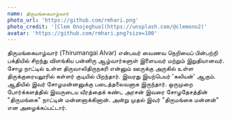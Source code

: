```yaml
---
name: திருமங்கையாழ்வார்
photo_url: 'https://github.com/rmhari.png'
photo_credit: '[Clem Onojeghuo](https://unsplash.com/@clemono2)'
avatar: 'https://github.com/rmhari.png?size=100'
---
```



திருமங்கையாழ்வார் (Thirumangai Alvar) என்பவர் வைணவ நெறியைப் பின்பற்றி பக்தியில் சிறந்து விளங்கிய பன்னிரு ஆழ்வார்களுள் இளையவர் மற்றும் இறுதியானவர். சோழ நாட்டில் உள்ள திருவாலிதிருநகரி என்னும் ஊருக்கு அருகில் உள்ள திருக்குரையலூரில் கள்ளர் குடியில் பிறந்தார். இவரது இயற்பெயர் 'கலியன்' ஆகும். ஆதியில் இவர் சோழமன்னனுக்கு படைத்தலைவனாக இருந்தார். ஒருமுறை போர்க்களத்தில் இவருடைய வீரத்தைக் கண்ட அரசன் இவரை சோழதேசத்தின் "திருமங்கை" நாட்டின் மன்னனாக்கினான். அன்று முதல் இவர் "திருமங்கை மன்னன்" என அழைக்கப்பட்டார்.